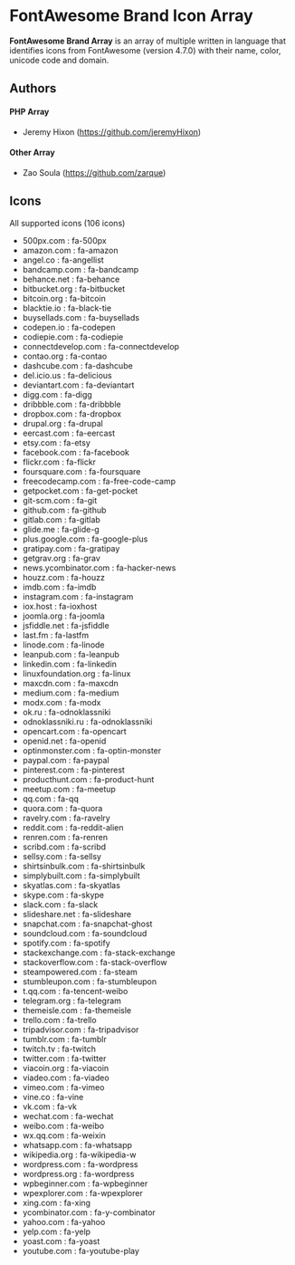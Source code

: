 FontAwesome Brand Icon Array
===================


**FontAwesome Brand Array** is an array of multiple written in language that identifies icons from FontAwesome (version 4.7.0) with their name, color, unicode code and domain.

Authors
-------------

#### PHP Array

 - Jeremy Hixon (https://github.com/jeremyHixon)

#### Other Array

 - Zao Soula (https://github.com/zarque)

Icons
-------------

All supported icons (106 icons)

- 500px.com : fa-500px
- amazon.com : fa-amazon
- angel.co : fa-angellist
- bandcamp.com : fa-bandcamp
- behance.net : fa-behance
- bitbucket.org : fa-bitbucket
- bitcoin.org : fa-bitcoin
- blacktie.io : fa-black-tie
- buysellads.com : fa-buysellads
- codepen.io : fa-codepen
- codiepie.com : fa-codiepie
- connectdevelop.com : fa-connectdevelop
- contao.org : fa-contao
- dashcube.com : fa-dashcube
- del.icio.us : fa-delicious
- deviantart.com : fa-deviantart
- digg.com : fa-digg
- dribbble.com : fa-dribbble
- dropbox.com : fa-dropbox
- drupal.org : fa-drupal
- eercast.com : fa-eercast
- etsy.com : fa-etsy
- facebook.com : fa-facebook
- flickr.com : fa-flickr
- foursquare.com : fa-foursquare
- freecodecamp.com : fa-free-code-camp
- getpocket.com : fa-get-pocket
- git-scm.com : fa-git
- github.com : fa-github
- gitlab.com : fa-gitlab
- glide.me : fa-glide-g
- plus.google.com : fa-google-plus
- gratipay.com : fa-gratipay
- getgrav.org : fa-grav
- news.ycombinator.com : fa-hacker-news
- houzz.com : fa-houzz
- imdb.com : fa-imdb
- instagram.com : fa-instagram
- iox.host : fa-ioxhost
- joomla.org : fa-joomla
- jsfiddle.net : fa-jsfiddle
- last.fm : fa-lastfm
- linode.com : fa-linode
- leanpub.com : fa-leanpub
- linkedin.com : fa-linkedin
- linuxfoundation.org : fa-linux
- maxcdn.com : fa-maxcdn
- medium.com : fa-medium
- modx.com : fa-modx
- ok.ru : fa-odnoklassniki
- odnoklassniki.ru : fa-odnoklassniki
- opencart.com : fa-opencart
- openid.net : fa-openid
- optinmonster.com : fa-optin-monster
- paypal.com : fa-paypal
- pinterest.com : fa-pinterest
- producthunt.com : fa-product-hunt
- meetup.com : fa-meetup
- qq.com : fa-qq
- quora.com : fa-quora
- ravelry.com : fa-ravelry
- reddit.com : fa-reddit-alien
- renren.com : fa-renren
- scribd.com : fa-scribd
- sellsy.com : fa-sellsy
- shirtsinbulk.com : fa-shirtsinbulk
- simplybuilt.com : fa-simplybuilt
- skyatlas.com : fa-skyatlas
- skype.com : fa-skype
- slack.com : fa-slack
- slideshare.net : fa-slideshare
- snapchat.com : fa-snapchat-ghost
- soundcloud.com : fa-soundcloud
- spotify.com : fa-spotify
- stackexchange.com : fa-stack-exchange
- stackoverflow.com : fa-stack-overflow
- steampowered.com : fa-steam
- stumbleupon.com : fa-stumbleupon
- t.qq.com : fa-tencent-weibo
- telegram.org : fa-telegram
- themeisle.com : fa-themeisle
- trello.com : fa-trello
- tripadvisor.com : fa-tripadvisor
- tumblr.com : fa-tumblr
- twitch.tv : fa-twitch
- twitter.com : fa-twitter
- viacoin.org : fa-viacoin
- viadeo.com : fa-viadeo
- vimeo.com : fa-vimeo
- vine.co : fa-vine
- vk.com : fa-vk
- wechat.com : fa-wechat
- weibo.com : fa-weibo
- wx.qq.com : fa-weixin
- whatsapp.com : fa-whatsapp
- wikipedia.org : fa-wikipedia-w
- wordpress.com : fa-wordpress
- wordpress.org : fa-wordpress
- wpbeginner.com : fa-wpbeginner
- wpexplorer.com : fa-wpexplorer
- xing.com : fa-xing
- ycombinator.com : fa-y-combinator
- yahoo.com : fa-yahoo
- yelp.com : fa-yelp
- yoast.com : fa-yoast
- youtube.com : fa-youtube-play

